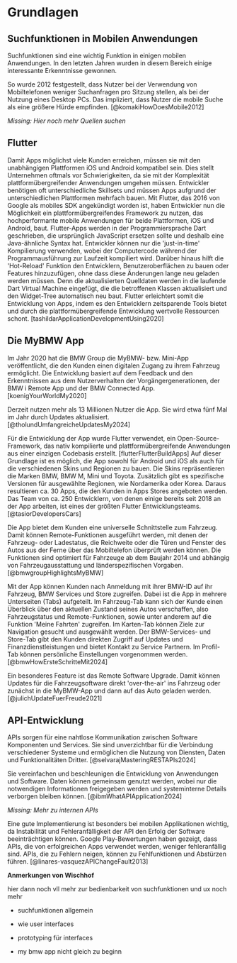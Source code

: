 # Grundlagen

## Suchfunktionen in Mobilen Anwendungen

Suchfunktionen sind eine wichtig Funktion in einigen mobilen Anwendungen. In den letzten Jahren wurden in diesem Bereich einige interessante Erkenntnisse gewonnen. 

So wurde 2012 festgestellt, dass Nutzer bei der Verwendung von Mobiltelefonen weniger Suchanfragen pro Sitzung stellen, als bei der Nutzung eines Desktop PCs. Das impliziert, dass Nutzer die mobile Suche als eine größere Hürde empfinden. [@komakiHowDoesMobile2012]

_Missing: Hier noch mehr Quellen suchen_

<!-- Quelle [@komakiHowDoesMobile2012]:
- In Studie: Mehr Anfragen per Session an einem Desktop PC als an einem Mobilen Telefon, was impliziert, dass Mobile Nutzer weniger dazu bereit sind Themen in Tiefe zu erkunden wegen größeren Hürden beim Suchen, wie Query-Eingabe
- Nützlich für Suchanfragen: Voice search, push-based information recommendation services -->
<!-- Quelle [@churchLargeScaleStudy2008]: unused.
- This study analyzed one million page requests from Google and focused on features such as query length, target content, and relationship between queries and device characteristics. They found that users with less sophisticated input capabilities submitted shorter queries and adult content was the most prevalent search topic. -->
<!-- Quelle [@kamvarDecipheringTrendsMobile2007] (von 2007, also bisschen Alt): unused
- durchschnittliche Mobile Query: 2.56 Wörter und 16.8 Charakter (auch andere Studien zeigen ähnliche Ergebnisse) -->
<!-- Quelle [@maMashDroidApproach2015]: unused
- Im Kontext, Apps für Durchsuchung des App-Stores oder einfach aller Funktionen durchsuchbar zu machen (man sucht nach Inhalt der App im AppStore und bekommt dann App vorgeschlagen, z.b. "Harry Potter" und man bekommt Apps mit Ebooks oder Filmen angezeigt und landet dann direkt im gesuchten Inhalt):
    - Kein tieferes Wissen darüber, welche Daten oder Funktionalitäten eine App bereitstellt. Wenn man jede App als eine einzelne Webseite sehen würde, könnte man mit einem WebCrawler oder einer Search Engine durchsuchen, um den dynamischen Content zu bekommen. Damit bekommt man eine tieferes Verständnis für für die Daten und Content innerhalb der App und könnte Korrelationen zwischen den Apps finden.
    - Dies ist jedoch ziemlich schwierig, da die Genehmigung von App-Entwicklern erforderlich ist, um ein Codefragment für die Indexerstellung zu instrumentieren, genauso wie Webentwickler Google Analytics-Code in ihre HTML-Codes aufnehmen, um die Seiten zu indizieren. 
    - Neben des Beschreibung im App Store sind Apps Black-Boxes (nur .apk / .ipa file)
- Funktion von "Wandoujia App Store (WDJ)": Damit Apps Zugriff auf In-App Search (IAS) haben, muss jeder Content eine assigned APP-URL haben und das URL Pattern muss registered in the intent by intent-filter sein. Zusätzlich dazu dann: Semantische Analyse, Filter, Ranking Algorithms, um die most likely App to be used zu finden
- Modellierung von Apps für Suchfunktionen:
    - Das RESTful-Stil-App-Modell abstrahiert Apps als Sammlungen von Ressourcen, auf die über standardisierte Operationen (GET, POST, etc.) zugegriffen werden kann
    - Das ressourcenorientierte App-Beschreibungsmodell ermöglicht eine strukturierte Erfassung der Inhalte und Funktionalitäten der Apps
    - Diese Modellierung erleichtert das maschinelle Verständnis und die gezielte Suche nach relevanten App-Funktionen
- Ansatz ist technisch umsetzbar, Algorithmus um dann die Durchsuchung mehrere Apps zu machen ist nicht relevant. -->

## Flutter

Damit Apps möglichst viele Kunden erreichen, müssen sie mit den unabhängigen Plattformen iOS und Android kompatibel sein. Dies stellt Unternehmen oftmals vor Schwierigkeiten, da sie mit der Komplexität plattformübergreifender Anwendungen umgehen müssen. Entwickler benötigen oft unterschiedliche Skillsets und müssen Apps aufgrund der unterschiedlichen Plattformen mehrfach bauen.
Mit Flutter, das 2016 von Google als mobiles SDK angekündigt worden ist, haben Entwickler nun die Möglichkeit ein plattformübergreifendes Framework zu nutzen, das hochperformante mobile Anwendungen für beide Plattformen, iOS und Android, baut.
Flutter-Apps werden in der Programmiersprache Dart geschrieben, die ursprünglich JavaScript ersetzen sollte und deshalb eine Java-ähnliche Syntax hat.
Entwickler können nur die 'just-in-time' Kompilierung verwenden, wobei der Computercode während der Programmausführung zur Laufzeit kompiliert wird. Darüber hinaus hilft die 'Hot-Reload' Funktion den Entwicklern, Benutzeroberflächen zu bauen oder Features hinzuzufügen, ohne dass diese Änderungen lange neu geladen werden müssen. Denn die aktualisierten Quelldaten werden in die laufende Dart Virtual Machine eingefügt, die die betroffenen Klassen aktualisiert und den Widget-Tree automatisch neu baut.
Flutter erleichtert somit die Entwicklung von Apps, indem es den Entwicklern zeitsparende Tools bietet und durch die plattformübergreifende Entwicklung wertvolle Ressourcen schont. [tashildarApplicationDevelopmentUsing2020]


<!--Quelle [tashildarApplicationDevelopmentUsing2020]: -->
<!-- - damit App möglichste viele Kunden erreicht, müssen Apps mit den zwei unabhängigen Plattformen IOS und Android familiarizen, diese sind sehr unterschiedlich, weshalb es oft verschiedene Entwickler mit einem unterschiedlichen Skill-Set braucht, Firmen haben also oft Schwierigkeiten mit der Komplexität der Entwicklung plattformübergreifenden Anwendungen umzugehen -->
<!-- - eigentlich: 
    - Entwickler müssen bzw. mussten wegen der verschiedenen Plattformen Apps mehrfach bauen oder eine Lösung mit niedrigerer Qualität akzeptieren, wenn sie ähnliche Ansätze für verschiedene Plattformen verwenden müssen (z.b. Native Speed und Accuracy for portability)
    - mit Flutter: Flutter ist abhängig von den OEM widets des Devices, anstatt, dass web views konsumiert werden; benutzt eine high-performance rendering enging, um jedes component einzeln genutzt werden kann -->
<!-- - Entwicklung: in zweiten Hälfte von 2016 hat Google eine mobile SDK angekündigt namens 'Flutter' -->
<!-- - Plattformübergreifendes Framework, das hochperformante Mobile Anwendungen baut -->
<!-- - Features von Flutter:
    - Flutter kann auf beiden Plattformen, also iOS und Android laufen. Das reduziert die Kosten und Komplexität der Appentwicklung
    - Just-in-time compilation: bei der der Computercode, der die Kompilierung umfasst, während der Programmausführung zur Laufzeit und nicht vor der Ausführung ausgeführt wird
    - Hot-Reload: 
        - Hilft beim Entwickeln (rumexperiementieren, UI bauen, features hinzufügen, Bugs bzw. Fehler lösen)
        - Funktionsweise: Aktualisierte Quell-Dateien  werden in die laufende Dart Virutal Machine (Dart VM) eingefügt, die VM updated dann Klassen mit der neuen Version der Felder und Funktionen; das Flutter Framework baut dann automatisch den Widget-Tree neu, wodurch der Entwickler seine Änderunden schnell sehen kann; ohne Änderung der inneren Struktur der Applikation. Transaktionen und Aktionen der App sind well-preserved -->
<!-- - Dart:
    - Jede flutter-App ist mit Dart geschrieben, programmiert worden
    - Dart sollte ursprünglich JavaScript ersetzen und nachfolgen
    - Dart hat eine Java-ähnliche Syntax -->


## Die MyBMW App

Im Jahr 2020 hat die BMW Group die MyBMW- bzw. Mini-App veröffentlicht, die den Kunden einen digitalen Zugang zu ihrem Fahrzeug ermöglicht. Die Entwicklung basiert auf dem Feedback und den Erkenntnissen aus dem Nutzerverhalten der Vorgängergenerationen, der BMW i Remote App und der BMW Connected App. [koenigYourWorldMy2020]

Derzeit nutzen mehr als 13 Millionen Nutzer die App. Sie wird etwa fünf Mal im Jahr durch Updates aktualisiert. [@tholundUmfangreicheUpdatesMy2024]

Für die Entwicklung der App wurde Flutter verwendet, ein Open-Source-Framework, das nativ kompilierte und plattformübergreifende Anwendungen aus einer einzigen Codebasis erstellt. [flutterFlutterBuildApps] Auf dieser Grundlage ist es möglich, die App sowohl für Android und iOS als auch für die verschiedenen Skins und Regionen zu bauen. Die Skins repräsentieren die Marken BMW, BMW M, Mini und Toyota. Zusätzlich gibt es spezifische Versionen für ausgewählte Regionen, wie Nordamerika oder Korea. Daraus resultieren ca. 30 Apps, die den Kunden in Apps Stores angeboten werden. Das Team von ca. 250 Entwicklern, von denen einige bereits seit 2018 an der App arbeiten, ist eines der größten Flutter Entwicklungsteams. [@tasiorDevelopersCars]

Die App bietet dem Kunden eine universelle Schnittstelle zum Fahrzeug. Damit können Remote-Funktionen ausgeführt werden, mit denen der Fahrzeug- oder Ladestatus, die Reichweite oder die Türen und Fenster des Autos aus der Ferne über das Mobiltelefon überprüft werden können. Die Funktionen sind optimiert für Fahrzeuge ab dem Baujahr 2014 und abhängig von Fahrzeugausstattung und länderspezifischen Vorgaben. [@bmwgroupHighlightsMyBMW]

Mit der App können Kunden nach Anmeldung mit ihrer BMW-ID auf ihr Fahrzeug, BMW Services und Store zugreifen. Dabei ist die App in mehrere Unterseiten (Tabs) aufgeteilt. Im Fahrzeug-Tab kann sich der Kunde einen Überblick über den aktuellen Zustand seines Autos verschaffen, also Fahrzeugstatus und Remote-Funktionen, sowie unter anderem auf die Funktion 'Meine Fahrten' zugreifen. Im Karten-Tab können Ziele zur Navigation gesucht und ausgewählt werden. Der BMW-Services- und Store-Tab gibt den Kunden direkten Zugriff auf Updates und Finanzdienstleistungen und bietet Kontakt zu Service Partnern. Im Profil-Tab können persönliche Einstellungen vorgenommen werden. [@bmwHowErsteSchritteMit2024]

Ein besonderes Feature ist das Remote Software Upgrade. Damit können Updates für die Fahrzeugsoftware direkt 'over-the-air' ins Fahrzeug oder zunächst in die MyBMW-App und dann auf das Auto geladen werden. [@julichUpdateFuerFreude2021] 


<!-- Quelle [koenigYourWorldMy2020]:
- Davor: BMW i Remote App 2013, BMW Connected App
- myBMW App seit 2020 neue App Generation, auf Feedback und Nutzerverhalten der vorherigen App Generationen
- intuitiver, vereinfachte Benutzerführung -->
<!-- Quelle [@tasiorDevelopersCars]:
- Zunächst Native Entwicklung, dann Android und dann alles neu in Flutter ab 2018/2019
-  BMW, BMW M, Mini und Toyota -> gleiche App aber unterschiedliche Skins, mit verschiedenen Regionen (Nord Amerika, Korea etc.) ca 30 Apps im Apps Store
- Eines der größten Flutter-Entwicklungsteams überhaupt
- ca. 250 Developers arbeiten an der App
- 23 Sprachen werden unterstützt -->
<!-- Quelle[@bmwgroupHighlightsMyBMW]:
- Funktionen wie: Aus Ferne Fahrzeugstatus, ladestatus, Reichweite, Türen/Fenster überprüfen; Fahrten planen; Klimatisierung; Software-Upgrades buchen
- universelle Schnittstelle zum Fahrzeug und weiteren Produkten und Services von BMW
- App ist optimiert für Fahrzeuge ab dem Baujahr 2014
- Verfügbarkeit der Funktionen ist abhängig von Fahrzeugausstattung, ConnectedDrive Vertrag und Ländern -->
<!-- Quelle[@julichUpdateFuerFreude2021]:
- My BMW App verbindet Kunden über das Smartphone mit Ihrem Fahrzeug und macht es zu einer intelligenten Schnittstelle
- Remote Software Upgrade
    - Mit dem BMW Operating System 7 und Remote Software Upgrade seit 2018
    - Fahrzeug auf den neusten Softwarestand bekommen
    - über die My BMW App oder over-the-air direkt ins Fahrzeug
    - Ablauf: Installationsdateien im Hintergrund vorbereitet, Installation selber dauert unter 20 Minuten
    - Mittlerweile ist RSU für über 30 BMW Modelle verfügbar
    - Verfügbarkeit ist abhängig von Fahrzeugmodell, Ausstattung und jeweiligem Land -->
<!-- Quelle [@bmwHowErsteSchritteMit2024]:
- Mobiler Zugriff auf Fahrzeug, BMW Services und Stores
- Einloggen mit BMW ID
- Fahrzeug-Tab (Vehicle Tab): Überblick über Fahrzeugstatus und Remote-Funktionen, "Meine Fahrten" mit Informationen über Fahrten und Fahrverhalten, Charging Hub für Informationen über Elektrofahrzeuge
- Karten-Tab: Karte mit Sonderzielen (Park-, Tank, Ladestationen), Ziele können an Fahrzeug geschickt werden
- Explore-Tab: Neuigkeiten und praktische Tipps zu Benutzung des BMW-Fahrzeuges
- Message Center: personalisierte Informationen (z.B. RSU verfügbar)
- BMW Services und Store Tab: BMW Connected Drive Upgrades, Kontakt zu Service Partnern, Finanzdienstleistungen, BMW Stores, Buchung von Probefahrt
- Profil-Tab: persönliche Einstellungen, Hilfecenter, Datenschutzeinstellungen -->
<!-- Quelle [@julichNeueSoftwareFuer2023] - nicht benutzt!
- Remote Software Upgrade ist für über 30 Modelle und damit fast alle BMW Modelle mit BMW Operating System 7 und 8 verfügbar
- Kunden können im Einstellungsmenü des Fahrzeugs unter Remote Software Upgrade den Softwarestand abrufen und verfügbare Updates suchen -->
<!-- Quelle [@tholundUmfangreicheUpdatesMy2024]
- Über 13 Millionen Nutzer weltweit (My BMW und Mini)
- fünf Updates pro Jahr -->

## API-Entwicklung

APIs sorgen für eine nahtlose Kommunikation zwischen Software Komponenten und Services. Sie sind unverzichtbar für die Verbindung verschiedener Systeme und ermöglichen die Nutzung von Diensten, Daten und Funktionalitäten Dritter. [@selvarajMasteringRESTAPIs2024]

Sie vereinfachen und beschleunigen die Entwicklung von Anwendungen und Software. Daten können gemeinsam genutzt werden, wobei nur die notwendigen Informationen freigegeben werden und systeminterne Details verborgen bleiben können. [@ibmWhatAPIApplication2024]

_Missing: Mehr zu internen APIs_

Eine gute Implementierung ist besonders bei mobilen Applikationen wichtig, da Instabilität und Fehleranfälligkeit der API den Erfolg der Software beeinträchtigen können. Google Play-Bewertungen haben gezeigt, dass APIs, die von erfolgreichen Apps verwendet werden, weniger fehleranfällig sind. APIs, die zu Fehlern neigen, können zu Fehlfunktionen und Abstürzen führen. [@linares-vasquezAPIChangeFault2013]


<!-- Quelle [@selvarajMasteringRESTAPIs2024]:
- APIs:
    - spielen eine pivotal Rolle darin, eine nahtlose Kommunikation zwischen Software Komponenten und Services herzustellen
    - APIs sind unverzichtbar für die Verbindung verschiedener Systeme, ermöglichen es Entwicklern, die Leistungsfähigkeit von Drittanbieterdiensten zu nutzen und die Interoperabilität zu fördern
    - Wichtigkeit: pivotal Rolle als das verbindene Tissue zwischen verschiedenen Software Systemen
    - ermöglichen nahtlose Integration und Kommunikation, damit können Entwickler existierende Services, Daten und Funktionalitäten nutzen und damit den Entwicklungsprozess beschleunigen und die Effizienz verbessern

    - RESTful Apis: 
        - Typ von Web-API, das einen Satz von Architektur-Prinzipen und Conventions folgt, für das die Design und die Intraktion mit Ressourcen über das Internet. Weitverbreitet für die Erstellung von Web Services und building distributed and scalable Web Anwendungen. 
        - Bild davon: 
        ![Source: Source: comScore MMX Multi-Platform, January 2017 (falls ich des brauche) \label{martinMobilesHierarchiyNeeds2017_composition}](source/figures/selvarajMasteringRESTAPIs2024_RESTAPI_image.png){ width=100% }       -->
    
<!-- APIs in Mobile Apps: -->

<!-- - Quelle [@maMashDroidApproach2015]: unused
    - Fast alle "networked Mobile Apps" greifen auf RESTful Web services/APIs zu und verwenden HTTP(s) als Transfer-Protokol
    - Dienstanbieter stellen ihre Funktionen über über das Internet zugängliche APIs als Dienste zur Verfügung, und die mobilen Apps könnten diese APIs aufrufen, die normalerweise in RESTful-Form bereitgestellt werden. Derzeit treten mobile Apps an die Stelle von Desktop-Anwendungen wie Browsern als neuer dominanter Dienstleistungsverbraucher. -->
<!-- - Quelle [@selvarajMasteringRESTAPIs2024]: unused
    - Mobile Apps als Use Case für APIs: RESTful APIs spielen eine entscheidende Rolle umd Mobile Apps mit Backend-Servern zu verbinden
    - Mobile Apps können Daten abrufen, User authentifizieren, verschiedene Aktionen durchführen indem sie mit RESTful APIs interagieren -->
<!-- Quelle [preibischAPIDevelopmentPractical2018]: unused
- Client-seitige API: 
    - versteckt die Komplexität die hinter den Requests an den Server steckt
    - Eine einzigee client-side API interagiert häufig mit einer oder mehreren Server-seitigen APIs
- Server-seitige API:
    - Eine serverseitige API bietet einen klar definierten Einstiegspunkt in ein geschlossenes System und aus diesem heraus
- Vorteile von Benutzung von APIs
    - Integration: Unternehmen wollen in der Lage sein, sich in andere Systeme zu integrieren und, dass andere Systeme in ihre Systeme integriert werden. 
    - Modernisierung: trotz Modernisierung bleiben APIs relevant
    - Automatisierung: APIs können verwendet werden, um den Build-Prozess von Software Produkten zu automatisieren -->
<!-- Quelle [@linares-vasquezAPIChangeFault2013]:
- API-Instabilität und Fehleranfälligkeit können sich auf den Erfolg der Software auswirken: APIs die von erfolgreichen (anhand von Google Play Bewertung gemessen) Apps verwendet werden sind weniger fehleranfällig, als jene, die von erfolgloseren verwendet werden
- denn: fehleranfällige APIs können zu Fehlfunktionen und Craches in Mobilen Apps führen
- Veränderungen bei API: Updates häufiger notwendig -->
<!-- Quelle [@payneMakingRESTfulAPI2024]: unused
- Hintergrund: Server-Side Programm, um Daten in einer kontrollierten Art zu lesen und zu bearbeiten mithilfe von Protokollen wie https. Zum Lesen: http request mit credentials (username/password oder API key)
- APIs geben die Daten fast immer in einem JSON Format zurück -->
<!-- Quelle [@ibmWhatAPIApplication2024]:
- Definition
    - API = application programming interface, also Anwendungsprogrammierschnittstelle
    - Satz von Regeln oder Protokollen, die es Softwareanwendungen ermöglichen miteinander zu kommunizieren, um Daten, Merkmale und Funktionen auszutauschen
    - Vorteile:
        - vereinfachen und beschleunigen die Anwendungs- und Softwareentwicklung
        - ermöglichen es Entwicklern Daten, Dienste und Funktionen aus anderen Anwendungen zu integrieren, anstatt sie von Grund auf neu zu entwickeln
        - bieten Anwendungseigentümern eine einfache und sichere Möglichkeit, ihr Anwendungsdaten und -funktionen den Abteilungen innerhalb eines Unternehmens zur Verfügung zu stellen oder sie an Geschäftspartner / Dritte weiterzugeben oder zu vermarkten
    - ermöglichen gemeinsame Nutzung so, dass nur notwendige Informationen gezeigt werden und interne Systemdetails verborgen bleiben (verstärkt Systemsicherheit), APIs ermöglichen gemeinsame Nutzung kleiner Datenpakete, die für jeweilige Aufgabe relevant sind
    - Dokumentation: wie technische Bedienanleitung
- Funktionsweise:
    - API-Kommunikation ist wie Anfrage zwischen Client und Server (Client stellt Anfrage, Server liefert Antwort), API ist die Brücke die die Verbindung herstellt
- Arten von APIs:
    - Verschiedene Verwendungszwecke:
        - Daten(banken) APIs: zur Verbindung von Anwendungen und Datenbankverwaltungssystemen
        - Betriebssystem (lokale) APIs: legen fest, wie Anwendungen Dienste und Ressourcen des Betriebssystems nutzen
        - Entfernte (Remote) APIs: definieren, wie Anwendungen auf verschiedenen Geräten interagieren
        - Web-APIs: Übertragung von Daten und Funktionen mit HTTP-Protokollen
        - Meist verbreitet sind Web-APIs, auch dort gibt es offene APIs (quelloffene Schnittstelle zu Anwendungsprogrammierung), Partner APIs (verbinden strategische Geschäftspartner über Entwicklungsportal), Interne APIs (bleiben für externe Benutzer verborgen), zusammengesetzte (composite) API (kombinieren mehrere Daten- oder Service-APIs, damit mit einzelnem Aufruf Zugriff auf mehrere Eckpunkte)
- Verwendungen und Beispiele: Universal Logins (z.b. mit Google-Konto), Internet of Things (Smart Home Objekte), Vergleichsseiten z.B. für Flüge, Navigations-Apps (Daten über Tempolimit etc.)  etc. -->

**Anmerkungen von Wischhof**

hier dann noch vll mehr zur bedienbarkeit von suchfunktionen und ux noch mehr 

- suchfunktionen allgemein
- wie user interfaces
- prototyping für interfaces

- my bmw app nicht gleich zu beginn
